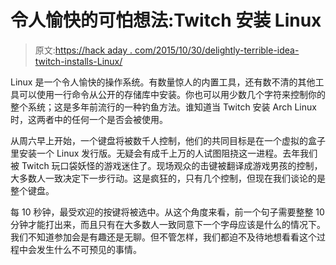 # 令人愉快的可怕想法:Twitch 安装 Linux

> 原文:[https://hack aday . com/2015/10/30/delightly-terrible-idea-twitch-installs-Linux/](https://hackaday.com/2015/10/30/delightfully-horrible-idea-twitch-installs-linux/)

Linux 是一个令人愉快的操作系统。有数量惊人的内置工具，还有数不清的其他工具可以使用一行命令从公开的存储库中安装。你也可以用少数几个字符来控制你的整个系统；这是多年前流行的一种钓鱼方法。谁知道当 Twitch 安装 Arch Linux 时，这两者中的任何一个是否会被使用。

从周六早上开始，一个键盘将被数千人控制，他们的共同目标是在一个虚拟的盒子里安装一个 Linux 发行版。无疑会有成千上万的人试图阻挠这一进程。去年我们被 Twitch 玩口袋妖怪的游戏迷住了。现场观众的击键被翻译成游戏男孩的控制，大多数人一致决定下一步行动。这是疯狂的，只有几个控制，但现在我们谈论的是整个键盘。

每 10 秒钟，最受欢迎的按键将被选中。从这个角度来看，前一个句子需要整整 10 分钟才能打出来，而且只有在大多数人一致同意下一个字母应该是什么的情况下。我们不知道参加会是有趣还是无聊。但不管怎样，我们都迫不及待地想看看这个过程中会发生什么不可预见的事情。